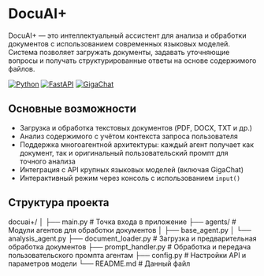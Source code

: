 # DocuAI+

DocuAI+ — это интеллектуальный ассистент для анализа и обработки документов с использованием современных языковых моделей. Система позволяет загружать документы, задавать уточняющие вопросы и получать структурированные ответы на основе содержимого файлов.

[![Python](https://img.shields.io/badge/Python-3.9%2B-blue?logo=python)](https://python.org)
[![FastAPI](https://img.shields.io/badge/FastAPI-0.100%2B-black?logo=fastapi)](https://fastapi.tiangolo.com)
[![GigaChat](https://img.shields.io/badge/GigaChat-Lite%20%7C%20Pro-purple)](https://developers.sber.ru/docs)

## Основные возможности

- Загрузка и обработка текстовых документов (PDF, DOCX, TXT и др.)
- Анализ содержимого с учётом контекста запроса пользователя
- Поддержка многоагентной архитектуры: каждый агент получает как документ, так и оригинальный пользовательский промпт для точного анализа
- Интеграция с API крупных языковых моделей (включая GigaChat)
- Интерактивный режим через консоль с использованием `input()`

## Структура проекта

docuai+/
│
├── main.py # Точка входа в приложение
├── agents/ # Модули агентов для обработки документов
│ ├── base_agent.py
│ └── analysis_agent.py
├── document_loader.py # Загрузка и предварительная обработка документов
├── prompt_handler.py # Обработка и передача пользовательского промпта агентам
├── config.py # Настройки API и параметров модели
└── README.md # Данный файл



